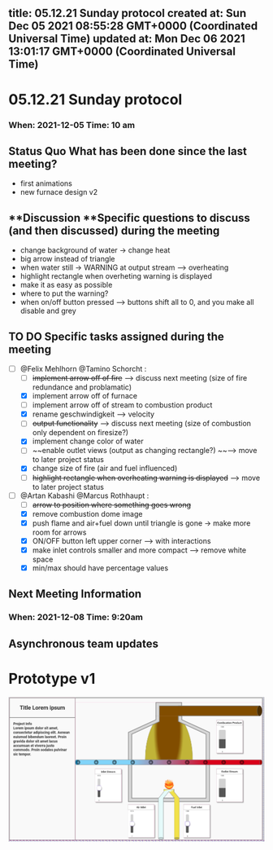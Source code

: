 
title: 05.12.21 Sunday protocol
created at: Sun Dec 05 2021 08:55:28 GMT+0000 (Coordinated Universal Time)
updated at: Mon Dec 06 2021 13:01:17 GMT+0000 (Coordinated Universal Time)
---

# 05.12.21 Sunday protocol

### When: 2021-12-05 Time: 10 am

## Status Quo What has been done since the last meeting?

-   first animations
-   new furnace design v2

## **Discussion **Specific questions to discuss (and then discussed) during the meeting

-   change background of water → change heat
-   big arrow instead of triangle
-   when water still → WARNING at output stream ⟶ overheating
-   highlight rectangle when overheting warning is displayed
-   make it as easy as possible
-   where to put the warning?
-   when on/off button pressed ⟶ buttons shift all to 0, and you make all disable and grey

## TO DO Specific tasks assigned during the meeting

-   [ ] @Felix Mehlhorn @Tamino Schorcht :
    -   [ ] ~~implement arrow off of fire~~ ⟶ discuss next meeting (size of fire redundance and problamatic)
    -   [x] implement arrow off of furnace
    -   [ ] implement arrow off of stream to combustion product
    -   [x] rename geschwindigkeit ⟶ velocity
    -   [ ] ~~output functionality~~ ⟶ discuss next meeting (size of combustion only dependent on firesize?)
    -   [x] implement change color of water
    -   [ ] \~~enable outlet views (output as changing rectangle?) \~~⟶ move to later project status
    -   [x] change size of fire (air and fuel influenced)
    -   [ ] ~~highlight rectangle when overheating warning is displayed~~ ⟶ move to later project status
-   [ ] @Artan Kabashi @Marcus Rothhaupt :
    -   [ ] ~~arrow to position where something goes wrong~~
    -   [x] remove combustion dome image
    -   [x] push flame and air+fuel down until triangle is gone → make more room for arrows
    -   [x] ON/OFF button left upper corner ⟶ with interactions
    -   [x] make inlet controls smaller and more compact ⟶ remove white space
    -   [x] min/max should have percentage values

## Next Meeting Information

### When: 2021-12-08 Time: 9:20am

## **Asynchronous team updates**

# Prototype v1

![image.png](media_05.12.21%20Sunday%20protocol/image.png)

          